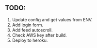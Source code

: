 TODO:
-

1. Update config and get values from ENV.
2. Add login form.
3. Add feed autoscroll.
4. Check AWS key after build.
5. Deploy to heroku.
